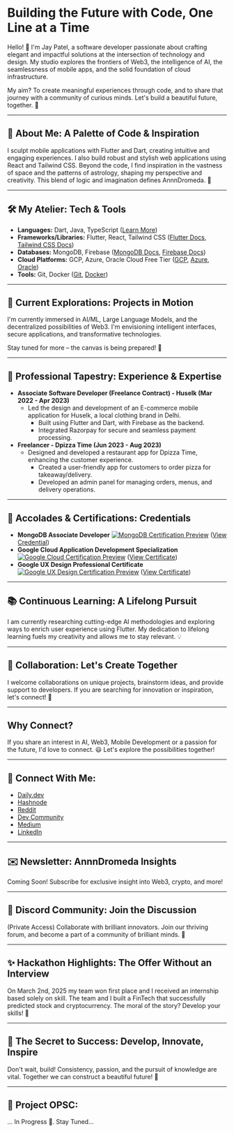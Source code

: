 # Building the Future with Code, One Line at a Time

Hello! 👋 I'm Jay Patel, a software developer passionate about crafting elegant and impactful solutions at the intersection of technology and design. My studio explores the frontiers of Web3, the intelligence of AI, the seamlessness of mobile apps, and the solid foundation of cloud infrastructure.

My aim? To create meaningful experiences through code, and to share that journey with a community of curious minds. Let's build a beautiful future, together. 🚀

---

## 🎨 About Me: A Palette of Code & Inspiration

I sculpt mobile applications with Flutter and Dart, creating intuitive and engaging experiences. I also build robust and stylish web applications using React and Tailwind CSS. Beyond the code, I find inspiration in the vastness of space and the patterns of astrology, shaping my perspective and creativity. This blend of logic and imagination defines AnnnDromeda. 🌠

---

## 🛠️ My Atelier: Tech & Tools

*   **Languages:** Dart, Java, TypeScript ([Learn More](https://www.codecademy.com/catalog/all))
*   **Frameworks/Libraries:** Flutter, React, Tailwind CSS ([Flutter Docs](https://flutter.dev/docs), [Tailwind CSS Docs](https://tailwindcss.com/docs))
*   **Databases:** MongoDB, Firebase ([MongoDB Docs](https://www.mongodb.com/docs/), [Firebase Docs](https://firebase.google.com/docs))
*   **Cloud Platforms:** GCP, Azure, Oracle Cloud Free Tier ([GCP](https://cloud.google.com/), [Azure](https://azure.microsoft.com/en-us/), [Oracle](https://www.oracle.com/cloud/free/))
*   **Tools:** Git, Docker ([Git](https://git-scm.com/), [Docker](https://www.docker.com/))

---

## 🚀 Current Explorations: Projects in Motion

I'm currently immersed in AI/ML, Large Language Models, and the decentralized possibilities of Web3. I'm envisioning intelligent interfaces, secure applications, and transformative technologies.

Stay tuned for more – the canvas is being prepared! 🎨

---

## 💼 Professional Tapestry: Experience & Expertise

*   **Associate Software Developer (Freelance Contract) - Huselk (Mar 2022 - Apr 2023)**
    *   Led the design and development of an E-commerce mobile application for Huselk, a local clothing brand in Delhi.
        *   Built using Flutter and Dart, with Firebase as the backend.
        *   Integrated Razorpay for secure and seamless payment processing.
*   **Freelancer - Dpizza Time (Jun 2023 - Aug 2023)**
    *   Designed and developed a restaurant app for Dpizza Time, enhancing the customer experience.
        *   Created a user-friendly app for customers to order pizza for takeaway/delivery.
        *   Developed an admin panel for managing orders, menus, and delivery operations.

---

## 🏅 Accolades & Certifications: Credentials

*   **MongoDB Associate Developer**
    [![MongoDB Certification Preview](images/mongodb_cert_preview.png)](https://www.credly.com/badges/e445c28b-bf0d-4831-a5b5-8973e6fed459/public_url)
    ([View Credential](https://www.credly.com/badges/e445c28b-bf0d-4831-a5b5-8973e6fed459/public_url))
*   **Google Cloud Application Development Specialization**
    [![Google Cloud Certification Preview](images/google_cloud_cert_preview.png)](https://coursera.org/share/4acb493e7c02d7f38e2184bfa5794531)
     ([View Certificate](https://coursera.org/share/4acb493e7c02d7f38e2184bfa5794531))
*   **Google UX Design Professional Certificate**
     [![Google UX Design Certification Preview](images/google_ux_cert_preview.png)](https://coursera.org/share/3d397faeeca0ed4c3f47cba4cbf47af7)
     ([View Certificate](https://coursera.org/share/3d397faeeca0ed4c3f47cba4cbf47af7))

---

## 📚 Continuous Learning: A Lifelong Pursuit

I am currently researching cutting-edge AI methodologies and exploring ways to enrich user experience using Flutter. My dedication to lifelong learning fuels my creativity and allows me to stay relevant. 💡

---

## 🤝 Collaboration: Let's Create Together

I welcome collaborations on unique projects, brainstorm ideas, and provide support to developers. If you are searching for innovation or inspiration, let's connect! 🤝

---

## Why Connect?

If you share an interest in AI, Web3, Mobile Development or a passion for the future, I'd love to connect. 😃 Let's explore the possibilities together!

---

## 🔗 Connect With Me:

*   [Daily.dev](https://app.daily.dev/jayptl_rq)
*   [Hashnode](https://hashnode.com/@jayptl-rq)
*   [Reddit](https://www.reddit.com/user/ReadyAd1016/)
*   [Dev Community](https://dev.to/jayptl_rq)
*   [Medium](https://medium.com/@jaytptl-rq)
*   [LinkedIn](https://www.linkedin.com/in/jayptl-rq)

---

## ✉️ Newsletter: AnnnDromeda Insights

Coming Soon! Subscribe for exclusive insight into Web3, crypto, and more!

---

## 💬 Discord Community: Join the Discussion

(Private Access) Collaborate with brilliant innovators. Join our thriving forum, and become a part of a community of brilliant minds. 🌌

---

## ✨ Hackathon Highlights: The Offer Without an Interview

On March 2nd, 2025 my team won first place and I received an internship based solely on skill. The team and I built a FinTech that successfully predicted stock and cryptocurrency. The moral of the story? Develop your skills! 💪

---

## 🔑 The Secret to Success: Develop, Innovate, Inspire

Don't wait, build! Consistency, passion, and the pursuit of knowledge are vital. Together we can construct a beautiful future! 🌠

---

## 🤫 Project OPSC:

... In Progress 🤫. Stay Tuned...
